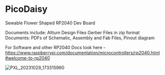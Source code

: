 # PicoDaisy

 Sewable Flower Shaped RP2040 Dev Board
 
   Documents include:
      Altium Design Files 
      Gerber Files in zip format
      Documents:  PDFs of Schematic, Assembly and Fab Files, Pinout diagram
      
   For Software and other RP2040 Docs look here - https://www.raspberrypi.com/documentation/microcontrollers/rp2040.html#welcome-to-rp2040

![PXL_20231029_173315960](https://github.com/ayesha-sparkletronics/PicoDaisy/assets/144564184/c5c1faba-7c3d-47cd-b603-f27ee23e009b)

